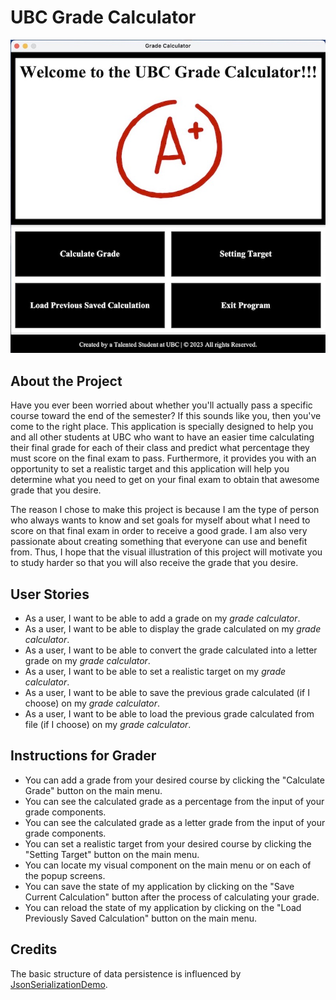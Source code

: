 # UBC Grade Calculator
![Photo of the UBC Grade Calculator](image/UBCGradeCalculator.jpeg)

## About the Project 
Have you ever been worried about whether you'll actually pass a specific course toward the end of the semester? 
If this sounds like you, then you've come to the right place. This application is specially designed to help you and 
all other students at UBC who want to have an easier time calculating their final grade for each of their class and 
predict what percentage they must score on the final exam to pass. Furthermore, it provides you with an opportunity 
to set a realistic target and this application will help you determine what you need to get on your final exam to 
obtain that awesome grade that you desire.

The reason I chose to make this project is because I am the type of person who always wants to know and set goals 
for myself about what I need to score on that final exam in order to receive a good grade. I am also very passionate 
about creating something that everyone can use and benefit from. 
Thus, I hope that the visual illustration of this project will motivate you to study harder so that you will also 
receive the grade that you desire.

## User Stories 
- As a user, I want to be able to add a grade on my *grade calculator*.
- As a user, I want to be able to display the grade calculated on my *grade calculator*.
- As a user, I want to be able to convert the grade calculated into a letter grade on my *grade calculator*. 
- As a user, I want to be able to set a realistic target on my *grade calculator*.
- As a user, I want to be able to save the previous grade calculated (if I choose) on my *grade calculator*.
- As a user, I want to be able to load the previous grade calculated from file (if I choose) on my *grade calculator*.

## Instructions for Grader
- You can add a grade from your desired course by clicking the "Calculate Grade" button on the main menu. 
- You can see the calculated grade as a percentage from the input of your grade components. 
- You can see the calculated grade as a letter grade from the input of your grade components. 
- You can set a realistic target from your desired course by clicking the "Setting Target" button on the main menu.
- You can locate my visual component on the main menu or on each of the popup screens. 
- You can save the state of my application by clicking on the "Save Current Calculation" button after the process of 
calculating your grade. 
- You can reload the state of my application by clicking on the "Load Previously Saved Calculation" button 
on the main menu. 

## Credits
The basic structure of data persistence is influenced by 
[JsonSerializationDemo](https://github.students.cs.ubc.ca/CPSC210/JsonSerializationDemo).

